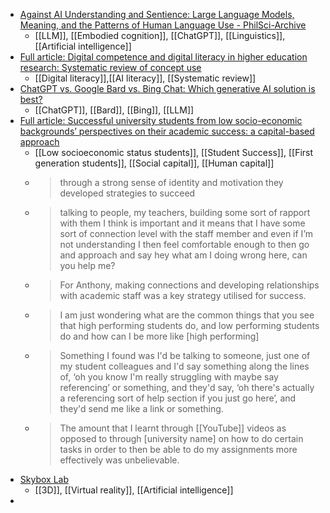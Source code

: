 - [Against AI Understanding and Sentience: Large Language Models, Meaning, and the Patterns of Human Language Use - PhilSci-Archive](http://philsci-archive.pitt.edu/21983/)
	- [[LLM]], [[Embodied cognition]], [[ChatGPT]], [[Linguistics]], [[Artificial intelligence]]
- [Full article: Digital competence and digital literacy in higher education research: Systematic review of concept use](https://www.tandfonline.com/doi/full/10.1080/2331186X.2018.1519143)
	- [[Digital literacy]],[[AI literacy]], [[Systematic review]]
- [ChatGPT vs. Google Bard vs. Bing Chat: Which generative AI solution is best?](https://searchengineland.com/chatgpt-vs-google-bard-vs-bing-chat-which-generative-ai-solution-is-best-394929)
	- [[ChatGPT]], [[Bard]], [[Bing]], [[LLM]]
- [Full article: Successful university students from low socio-economic backgrounds’ perspectives on their academic success: a capital-based approach](https://www.tandfonline.com/doi/full/10.1080/07294360.2023.2197191)
	- [[Low socioeconomic status students]], [[Student Success]], [[First generation students]], [[Social capital]], [[Human capital]]
	- >through a strong sense of identity and motivation they developed strategies to succeed
	- >talking to people, my teachers, building some sort of rapport with them I think is important and it means that I have some sort of connection level with the staff member and even if I’m not understanding I then feel comfortable enough to then go and approach and say hey what am I doing wrong here, can you help me?
	- >For Anthony, making connections and developing relationships with academic staff was a key strategy utilised for success.
	- >I am just wondering what are the common things that you see that high performing students do, and low performing students do and how can I be more like [high performing]
	- >Something I found was I'd be talking to someone, just one of my student colleagues and I'd say something along the lines of, ‘oh you know I'm really struggling with maybe say referencing’ or something, and they'd say, ‘oh there's actually a referencing sort of help section if you just go here’, and they'd send me like a link or something.
	- >The amount that I learnt through [[YouTube]] videos as opposed to through [university name] on how to do certain tasks in order to then be able to do my assignments more effectively was unbelievable.
- [Skybox Lab](https://skybox.blockadelabs.com/)
	- [[3D]], [[Virtual reality]], [[Artificial intelligence]]
-